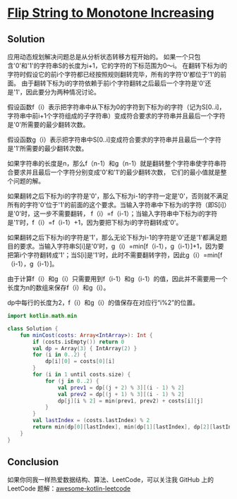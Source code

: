 # [Flip String to Monotone Increasing][title]

## Solution
应用动态规划解决问题总是从分析状态转移方程开始的。
如果一个只包含'0'和'1'的字符串S的长度为i+1，它的字符的下标范围为0～i。
在翻转下标为i的字符时假设它的前i个字符都已经按照规则翻转完毕，所有的字符'0'都位于'1'的前面。
由于翻转下标为i的字符依赖于前i个字符翻转之后最后一个字符是'0'还是'1'，因此要分为两种情况讨论。

假设函数f（i）表示把字符串中从下标为0的字符到下标为i的字符（记为S[0..i]，字符串中前i+1个字符组成的子字符串）变成符合要求的字符串并且最后一个字符是'0'所需要的最少翻转次数。

假设函数g（i）表示把字符串中S[0..i]变成符合要求的字符串并且最后一个字符是'1'所需要的最少翻转次数。

如果字符串的长度是n，那么f（n-1）和g（n-1）就是翻转整个字符串使字符串符合要求并且最后一个字符分别变成'0'和'1'的最少翻转次数， 它们的最小值就是整个问题的解。


如果翻转之后下标为i的字符是'0'，那么下标为i-1的字符一定是'0'，否则就不满足所有的字符'0'位于'1'的前面的这个要求。当输入字符串中下标为i的字符（即S[i]）是'0'时，这一步不需要翻转，
f（i）=f（i-1）；当输入字符串中下标为i的字符是'1'时，f（i）=f（i-1）+1，因为要把下标为i的字符翻转成'0'。

如果翻转之后下标为i的字符是'1'，那么无论下标为i-1的字符是'0'还是'1'都满足题目的要求。当输入字符串S[i]是'0'时，g（i）=min[f（i-1），g（i-1）]+1，因为要把第i个字符翻转成'1'；当S[i]是'1'时，此时不需要翻转字符，因此g（i）=min[f（i-1），g（i-1）]。

由于计算f（i）和g（i）只需要用到f（i-1）和g（i-1）的值，因此并不需要用一个长度为n的数组来保存f（i）和g（i）。

dp中每行的长度为2，f（i）和g（i）的值保存在对应行“i%2”的位置。
```kotlin
import kotlin.math.min

class Solution {
    fun minCost(costs: Array<IntArray>): Int {
        if (costs.isEmpty()) return 0
        val dp = Array(3) { IntArray(2) }
        for (i in 0..2) {
            dp[i][0] = costs[0][i]
        }
        for (i in 1 until costs.size) {
            for (j in 0..2) {
                val prev1 = dp[(j + 2) % 3][(i - 1) % 2]
                val prev2 = dp[(j + 1) % 3][(i - 1) % 2]
                dp[j][i % 2] = min(prev1, prev2) + costs[i][j]
            }
        }
        val lastIndex = (costs.lastIndex) % 2
        return min(dp[0][lastIndex], min(dp[1][lastIndex], dp[2][lastIndex]))
    }
}
```

## Conclusion
如果你同我一样热爱数据结构、算法、LeetCode，可以关注我 GitHub 上的 LeetCode 题解：[awesome-kotlin-leetcode][akl]

[title]: https://leetcode.cn/problems/flip-string-to-monotone-increasing/
[akl]: https://github.com/NightXlt/awesome-kotlin-leetcode
